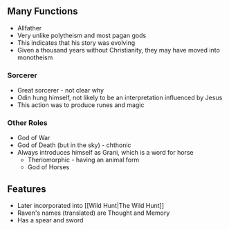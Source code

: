 ## Many Functions
- Allfather
- Very unlike polytheism and most pagan gods
- This indicates that his story was evolving
- Given a thousand years without Christianity, they may have moved into monotheism
### Sorcerer
- Great sorcerer - not clear why
- Odin hung himself, not likely to be an interpretation influenced by Jesus
- This action was to produce runes and magic
### Other Roles
- God of War
- God of Death (but in the sky) - chthonic
- Always introduces himself as Grani, which is a word for horse
	- Theriomorphic - having an animal form
	- God of Horses
## Features
- Later incorporated into [[Wild Hunt|The Wild Hunt]]
- Raven's names (translated) are Thought and Memory
- Has a spear and sword